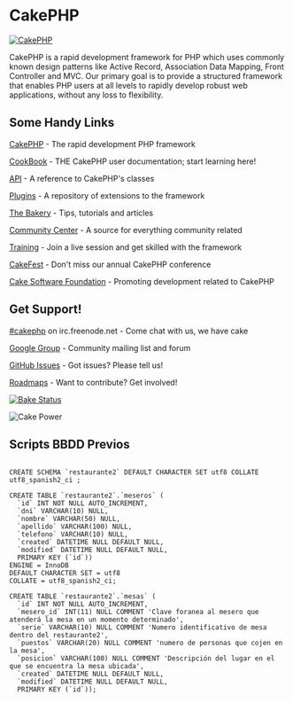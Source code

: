 CakePHP
=======

[![CakePHP](http://cakephp.org/img/cake-logo.png)](http://www.cakephp.org)

CakePHP is a rapid development framework for PHP which uses commonly known design patterns like Active Record, Association Data Mapping, Front Controller and MVC.
Our primary goal is to provide a structured framework that enables PHP users at all levels to rapidly develop robust web applications, without any loss to flexibility.

Some Handy Links
----------------

[CakePHP](http://www.cakephp.org) - The rapid development PHP framework

[CookBook](http://book.cakephp.org) - THE CakePHP user documentation; start learning here!

[API](http://api.cakephp.org) - A reference to CakePHP's classes

[Plugins](http://plugins.cakephp.org/) - A repository of extensions to the framework

[The Bakery](http://bakery.cakephp.org) - Tips, tutorials and articles

[Community Center](http://community.cakephp.org) - A source for everything community related

[Training](http://training.cakephp.org) - Join a live session and get skilled with the framework

[CakeFest](http://cakefest.org) - Don't miss our annual CakePHP conference

[Cake Software Foundation](http://cakefoundation.org) - Promoting development related to CakePHP

Get Support!
------------

[#cakephp](http://webchat.freenode.net/?channels=#cakephp) on irc.freenode.net - Come chat with us, we have cake

[Google Group](https://groups.google.com/group/cake-php) - Community mailing list and forum

[GitHub Issues](https://github.com/cakephp/cakephp/issues) - Got issues? Please tell us!

[Roadmaps](https://github.com/cakephp/cakephp/wiki#roadmaps) - Want to contribute? Get involved!

[![Bake Status](https://secure.travis-ci.org/cakephp/cakephp.png?branch=master)](http://travis-ci.org/cakephp/cakephp)

![Cake Power](https://raw.github.com/cakephp/cakephp/master/lib/Cake/Console/Templates/skel/webroot/img/cake.power.gif)


Scripts BBDD Previos
----------------------
```

CREATE SCHEMA `restaurante2` DEFAULT CHARACTER SET utf8 COLLATE utf8_spanish2_ci ;

CREATE TABLE `restaurante2`.`meseros` (
  `id` INT NOT NULL AUTO_INCREMENT,
  `dni` VARCHAR(10) NULL,
  `nombre` VARCHAR(50) NULL,
  `apellido` VARCHAR(100) NULL,
  `telefono` VARCHAR(10) NULL,
  `created` DATETIME NULL DEFAULT NULL,
  `modified` DATETIME NULL DEFAULT NULL,
  PRIMARY KEY (`id`))
ENGINE = InnoDB
DEFAULT CHARACTER SET = utf8
COLLATE = utf8_spanish2_ci;

CREATE TABLE `restaurante2`.`mesas` (
  `id` INT NOT NULL AUTO_INCREMENT,
  `mesero_id` INT(11) NULL COMMENT 'Clave foranea al mesero que atenderá la mesa en un momento determinado',
  `serie` VARCHAR(10) NULL COMMENT 'Numero identificativo de mesa dentro del restaurante2',
  `puestos` VARCHAR(20) NULL COMMENT 'numero de personas que cojen en la mesa',
  `posicion` VARCHAR(100) NULL COMMENT 'Descripción del lugar en el que se encuentra la mesa ubicada',
  `created` DATETIME NULL DEFAULT NULL,
  `modified` DATETIME NULL DEFAULT NULL,
  PRIMARY KEY (`id`)); 

```